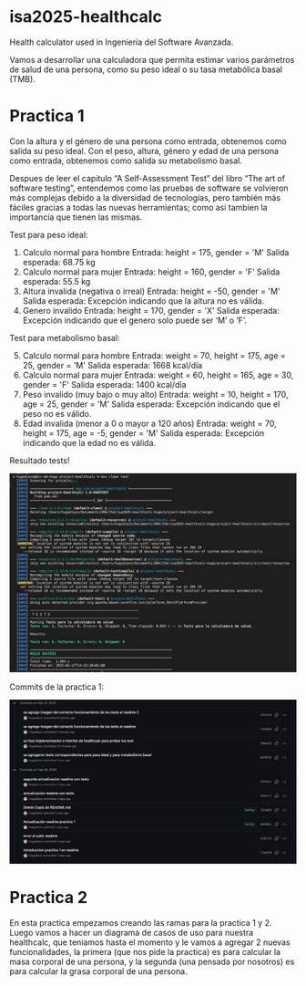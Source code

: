 # isa2025-healthcalc
Health calculator used in Ingeniería del Software Avanzada.

Vamos a desarrollar una calculadora que permita estimar varios parámetros de salud de una persona,
como su peso ideal o su tasa metabólica basal (TMB).

# Practica 1

Con la altura y el género de una persona como entrada, obtenemos como salida su peso ideal.
Con el peso, altura, género y edad de una persona como entrada, obtenemos como salida su metabolismo basal.

Despues de leer el capitulo “A Self-Assessment Test” del libro “The art of software testing”, entendemos como las pruebas de software se volvieron más complejas debido a la diversidad de tecnologías, pero también más fáciles gracias a todas las nuevas herramientas; como asi tambien la importancia que tienen las mismas.


Test para peso ideal:

1.	Calculo normal para hombre
Entrada: height = 175, gender = 'M'
Salida esperada: 68.75 kg
2.	Calculo normal para mujer
Entrada: height = 160, gender = 'F'
Salida esperada: 55.5 kg
3.	Altura invalida (negativa o irreal)
Entrada: height = -50, gender = 'M'
Salida esperada: Excepción indicando que la altura no es válida.
4.	Genero invalido
Entrada: height = 170, gender = 'X'
Salida esperada: Excepción indicando que el genero solo puede ser ‘M’ o ‘F’.

Test para metabolismo basal:

5.	Calculo normal para hombre
Entrada: weight = 70, height = 175, age = 25, gender = 'M'
Salida esperada: 1668 kcal/día
6.	Calculo normal para mujer
Entrada: weight = 60, height = 165, age = 30, gender = 'F'
Salida esperada: 1400 kcal/día
7.	Peso invalido (muy bajo o muy alto)
Entrada: weight = 10, height = 170, age = 25, gender = 'M'
Salida esperada: Excepción indicando que el peso no es válido.
8.	Edad invalida (menor a 0 o mayor a 120 años)
Entrada: weight = 70, height = 175, age = -5, gender = 'M'
Salida esperada: Excepción indicando que la edad no es válida.



Resultado tests!


![Resultado tests! ](project-healthcalc/Imagenes/resultado-tests.jpg)


Commits de la practica 1:


![Commits de la practica 1: ](project-healthcalc/Imagenes/commits-practica-1.png)


# Practica 2

En esta practica empezamos creando las ramas para la practica 1 y 2.
Luego vamos a hacer un diagrama de casos de uso para nuestra healthcalc, que teniamos hasta el momento y le vamos a agregar 2 nuevas funcionalidades, la primera (que nos pide la practica) es para calcular la masa corporal de una persona, y la segunda (una pensada por nosotros) es para calcular la grasa corporal de una persona.